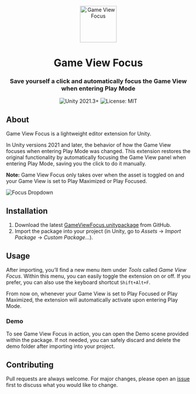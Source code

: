 <p align="center">
<img style="align:center;" src="https://github.com/assetsbykai/GameViewFocus/blob/main/.github/icon.png" alt="Game View Focus" width="100" />
</p>

<h1 align="center">Game View Focus</h1>
<h3 align="center">Save yourself a click and automatically focus the Game View when entering Play Mode</h3>
<p align="center">
<img style="align:center;" src="https://img.shields.io/badge/unity-2021.3+-blue.svg" alt="Unity 2021.3+" />
<img style="align:center;" src="https://img.shields.io/badge/License-MIT-brightgreen.svg" alt="License: MIT" />
</p>

## About

Game View Focus is a lightweight editor extension for Unity.

In Unity versions 2021 and later, the behavior of how the Game View focuses when entering Play Mode was changed. This extension restores the original functionality by automatically focusing the Game View panel when entering Play Mode, saving you the click to do it manually.

**Note:** Game View Focus only takes over when the asset is toggled on and your Game View is set to Play Maximized or Play Focused.

![Focus Dropdown](https://github.com/assetsbykai/GameViewFocus/blob/main/.github/focus_dropdown.png)

## Installation

1. Download the latest [GameViewFocus.unitypackage](https://github.com/assetsbykai/GameViewFocus/releases) from GitHub.
2. Import the package into your project (in Unity, go to *Assets* → *Import Package* → *Custom Package...*).

## Usage

After importing, you’ll find a new menu item under *Tools* called *Game View Focus*. Within this menu, you can easily toggle the extension on or off. If you prefer, you can also use the keyboard shortcut `Shift+Alt+F`.

From now on, whenever your Game View is set to Play Focused or Play Maximized, the extension will automatically activate upon entering Play Mode.

### Demo

To see Game View Focus in action, you can open the Demo scene provided within the package. If not needed, you can safely discard and delete the demo folder after importing into your project.

## Contributing

Pull requests are always welcome. For major changes, please open an [issue](https://github.com/assetsbykai/GameViewFocus/issues/new) first to discuss what you would like to change.